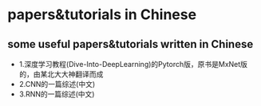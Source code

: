 # papers&tutorials in Chinese
## some useful papers&tutorials written in Chinese
* 1.深度学习教程(Dive-Into-DeepLearning)的Pytorch版，原书是MxNet版的，由某北大大神翻译而成
* 2.CNN的一篇综述(中文)
* 3.RNN的一篇综述(中文)